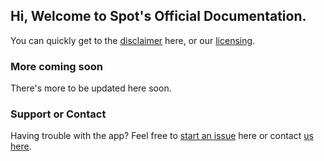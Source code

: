 ## Hi, Welcome to Spot's Official Documentation.

You can quickly get to the [disclaimer](DISCLAIMER.html) here, or our [licensing](./LICENSE.html).

### More coming soon

There's more to be updated here soon.

### Support or Contact

Having trouble with the app? Feel free to [start an issue](https://github.com/thecokerdavid/Spot/issues/new) here or contact [us here](mailto:appsbydavidcoker@gmail.com).
